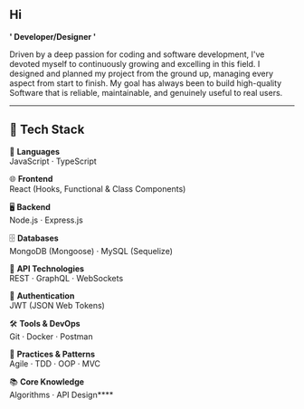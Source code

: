 ## Hi

**' Developer/Designer '**

Driven by a deep passion for coding and software development, I've devoted myself to continuously growing and excelling in this field. I designed and planned my project from the ground up, managing every aspect from  start to finish. My goal has always been to build high-quality Software that is reliable, maintainable, and genuinely useful to real users. 

---

## 🚀 Tech Stack

🧠 **Languages**  
JavaScript · TypeScript

🌐 **Frontend**  
React (Hooks, Functional & Class Components)

🖥️ **Backend**  
Node.js · Express.js

🗄️ **Databases**  
MongoDB (Mongoose) · MySQL (Sequelize)

🔌 **API Technologies**  
REST · GraphQL · WebSockets

🔐 **Authentication**  
JWT (JSON Web Tokens)

🛠️ **Tools & DevOps**  
Git · Docker · Postman

🧱 **Practices & Patterns**  
Agile · TDD · OOP · MVC

📚 **Core Knowledge**  
Algorithms · API Design****

<!--
**Mohamad-mali/Mohamad-mali** is a ✨ _special_ ✨ repository because its `README.md` (this file) appears on your GitHub profile.

Here are some ideas to get you started:

- 🔭 I’m currently working on ...
- 🌱 I’m currently learning ...
- 👯 I’m looking to collaborate on ...
- 🤔 I’m looking for help with ...
- 💬 Ask me about ...
- 📫 How to reach me: ...
- 😄 Pronouns: ...
- ⚡ Fun fact: ...
-->
